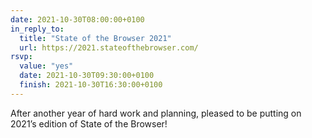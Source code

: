 ```yaml
---
date: 2021-10-30T08:00:00+0100
in_reply_to:
  title: "State of the Browser 2021"
  url: https://2021.stateofthebrowser.com/
rsvp:
  value: "yes"
  date: 2021-10-30T09:30:00+0100
  finish: 2021-10-30T16:30:00+0100
---
```


After another year of hard work and planning, pleased to be putting on 2021’s edition of State of the Browser!
